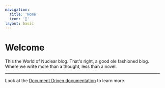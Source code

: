 ```yaml
---
navigation:
  title: 'Home'
  icon: '🏡'
layout: basic
---
```


# Welcome

This the World of Nuclear blog. That's right, a good ole fashioned blog. Where we write more than a thought, less than a novel. 

---

Look at the [Document Driven documentation](https://content.nuxtjs.org/guide/writing/document-driven) to learn more.
